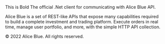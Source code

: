 This is Bold
The official .Net client for communicating with Alice Blue API.

Alice Blue is a set of REST-like APIs that expose many capabilities required to build a complete investment and trading platform. Execute orders in real time, manage user portfolio, and more, with the simple HTTP API collection.

© 2022 Alice Blue. All rights reserved.
